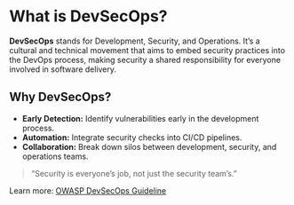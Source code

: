 # What is DevSecOps?

**DevSecOps** stands for Development, Security, and Operations. It’s a cultural and technical movement that aims to embed security practices into the DevOps process, making security a shared responsibility for everyone involved in software delivery.

## Why DevSecOps?

- **Early Detection:** Identify vulnerabilities early in the development process.
- **Automation:** Integrate security checks into CI/CD pipelines.
- **Collaboration:** Break down silos between development, security, and operations teams.

> “Security is everyone’s job, not just the security team’s.”

Learn more: [OWASP DevSecOps Guideline](https://owasp.org/www-project-devsecops-guideline/)
